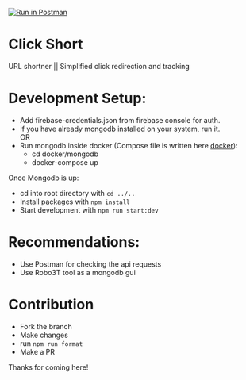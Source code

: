 [![Run in Postman](https://run.pstmn.io/button.svg)](https://app.getpostman.com/run-collection/c60541c6f2aece35129b)

# Click Short

URL shortner || Simplified click redirection and tracking

# Development Setup:
- Add firebase-credentials.json from firebase console for auth.
- If you have already mongodb installed on your system, run it. \
 OR
- Run mongodb inside docker (Compose file is written here [docker](docker/mongodb/docker-compose.yml)):
  - cd docker/mongodb
  - docker-compose up

Once Mongodb is up:

- cd into root directory with `cd ../..`
- Install packages with `npm install`
- Start development with `npm run start:dev`

# Recommendations:

- Use Postman for checking the api requests
- Use Robo3T tool as a mongodb gui


# Contribution

- Fork the branch
- Make changes
- run `npm run format`
- Make a PR

Thanks for coming here! 
